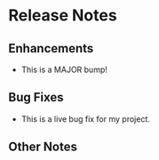 # Release Notes

## Enhancements

* This is a MAJOR bump! 

## Bug Fixes

- This is a live bug fix for my project.

## Other Notes


